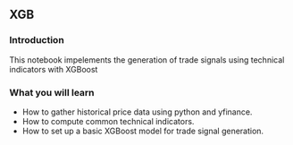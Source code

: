 ## XGB

### Introduction
This notebook impelements the generation of trade signals using technical indicators with XGBoost

### What you will learn

* How to gather historical price data using python and yfinance.
* How to compute common technical indicators.
* How to set up a basic XGBoost model for trade signal generation.
